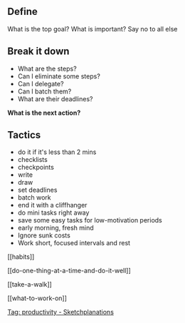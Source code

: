 ---
---

## Define 
What is the top goal? What is important? Say no to all else 

## Break it down
- What are the steps?
- Can I eliminate some steps?
- Can I delegate?
- Can I batch them?
- What are their deadlines?

**What is the next action?**

## Tactics 
- do it if it's less than 2 mins 
- checklists
- checkpoints
- write  
- draw  
- set deadlines
- batch work 
- end it with a cliffhanger 
- do mini tasks right away 
- save some easy tasks for low-motivation periods
- early morning, fresh mind
- Ignore sunk costs
- Work short, focused intervals and rest


[[habits]] 

[[do-one-thing-at-a-time-and-do-it-well]]

[[take-a-walk]]

[[what-to-work-on]]

[Tag: productivity - Sketchplanations](https://sketchplanations.com/tags/productivity)